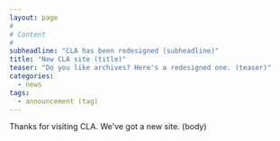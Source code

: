 ```yaml
---
layout: page
#
# Content
#
subheadline: "CLA has been redesigned (subheadline)"
title: "New CLA site (title)"
teaser: "Do you like archives? Here's a redesigned one. (teaser)"
categories:
  - news
tags:
  - announcement (tag)
---
```


Thanks for visiting CLA. We've got a new site. (body)
